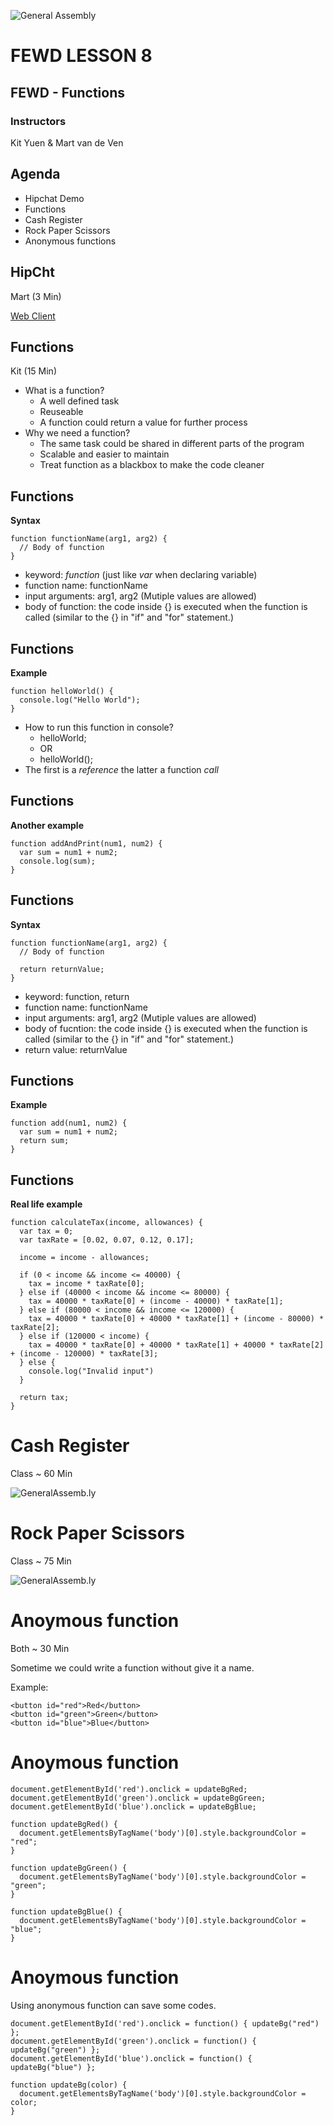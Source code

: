 ![General Assembly](../assets/images/ga.png)
# FEWD LESSON 8

## FEWD - Functions

### Instructors
Kit Yuen & Mart van de Ven



## Agenda
<aside class="notes"></aside>

* Hipchat Demo
* Functions
* Cash Register
* Rock Paper Scissors
* Anonymous functions



## HipCht
<aside class="notes">Mart (3 Min)</aside>

[Web Client](https://asiawebdev.hipchat.com/chat?focus_jid=73792_fewd_hk_3@conf.hipchat.com)



## Functions
<aside class="notes">Kit (15 Min)</aside>

* What is a function?
  * A well defined task
  * Reuseable
  * A function could return a value for further process
* Why we need a function?
  * The same task could be shared in different parts of the program
  * Scalable and easier to maintain
  * Treat function as a blackbox to make the code cleaner



## Functions
<aside class="notes"></aside>

**Syntax**

```
function functionName(arg1, arg2) {
  // Body of function
}

```

* keyword: _function_ (just like _var_ when declaring variable)
* function name: functionName
* input arguments: arg1, arg2 (Mutiple values are allowed)
* body of function: the code inside {} is executed when the function is called (similar to the {} in "if" and "for" statement.)



## Functions
<aside class="notes"></aside>

**Example**

```
function helloWorld() {
  console.log("Hello World");
}
```

* How to run this function in console?
  * helloWorld; 
  * OR
  * helloWorld();
* The first is a _reference_ the latter a function _call_



## Functions
<aside class="notes"></aside>

**Another example**

```
function addAndPrint(num1, num2) {
  var sum = num1 + num2;
  console.log(sum);
}
```



## Functions
<aside class="notes"></aside>

**Syntax**

```
function functionName(arg1, arg2) {
  // Body of function

  return returnValue;
}

```

* keyword: function, return
* function name: functionName
* input arguments: arg1, arg2 (Mutiple values are allowed)
* body of fucntion: the code inside {} is executed when the function is called (similar to the {} in "if" and "for" statement.)
* return value: returnValue



## Functions
<aside class="notes"></aside>

**Example**

```
function add(num1, num2) {
  var sum = num1 + num2;
  return sum;
}
```



## Functions
<aside class="notes"></aside>

**Real life example**

```
function calculateTax(income, allowances) {
  var tax = 0;
  var taxRate = [0.02, 0.07, 0.12, 0.17];

  income = income - allowances;

  if (0 < income && income <= 40000) {
    tax = income * taxRate[0];
  } else if (40000 < income && income <= 80000) {
    tax = 40000 * taxRate[0] + (income - 40000) * taxRate[1];
  } else if (80000 < income && income <= 120000) {
    tax = 40000 * taxRate[0] + 40000 * taxRate[1] + (income - 80000) * taxRate[2];
  } else if (120000 < income) {
    tax = 40000 * taxRate[0] + 40000 * taxRate[1] + 40000 * taxRate[2] + (income - 120000) * taxRate[3];
  } else {
    console.log("Invalid input")
  }

  return tax;
}

```



# Cash Register
<aside class="notes">Class ~ 60 Min</aside>

![GeneralAssemb.ly](../assets/images/icons/exercise_icon_md.png)



# Rock Paper Scissors
<aside class="notes">Class ~ 75 Min</aside>

![GeneralAssemb.ly](../assets/images/icons/exercise_icon_md.png)



# Anoymous function
<aside class="notes">Both ~ 30 Min</aside>

Sometime we could write a function without give it a name.

Example:

```
<button id="red">Red</button>
<button id="green">Green</button>
<button id="blue">Blue</button>
```



# Anoymous function
<aside class="notes"></aside>

```
document.getElementById('red').onclick = updateBgRed;
document.getElementById('green').onclick = updateBgGreen;
document.getElementById('blue').onclick = updateBgBlue;

function updateBgRed() {
  document.getElementsByTagName('body')[0].style.backgroundColor = "red";
}

function updateBgGreen() {
  document.getElementsByTagName('body')[0].style.backgroundColor = "green";
}

function updateBgBlue() {
  document.getElementsByTagName('body')[0].style.backgroundColor = "blue";
}
```



# Anoymous function
<aside class="notes"></aside>

Using anonymous function can save some codes.

```
document.getElementById('red').onclick = function() { updateBg("red") };
document.getElementById('green').onclick = function() { updateBg("green") };
document.getElementById('blue').onclick = function() { updateBg("blue") };

function updateBg(color) {
  document.getElementsByTagName('body')[0].style.backgroundColor = color;
}
```